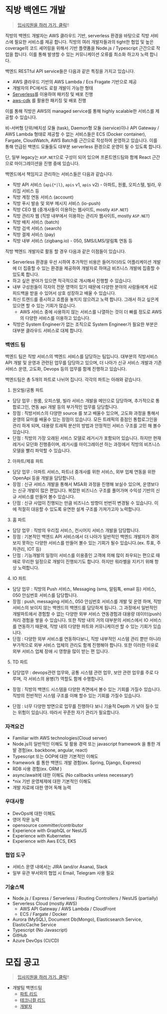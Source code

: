 # 직방 백엔드 개발

> [입사지원을 하러 가기, 클릭](https://forms.gle/ojHDzTfrVeFiQXcKA)!!

직방의 백엔드 개발자는 AWS 클라우드 기반, serverless 환경을 바탕으로 직방 서비스에 필요한 서비스를 제공 합니다. 직방의 여러 개발자들과의 tight한 협업 및 높은 coverage의 코드 셰어링을 위해서 기반 플랫폼을 Node.js / Typescript 근간으로 작업을 합니다. 이를 통해 발생할 수 있는 커뮤니케이션 오류를 최소화 하고자 노력 합니다.

백엔드 RESTful API service들은 다음과 같은 특징을 가지고 있습니다.

* AWS 클라우드 기반의 AWS Lambda / Ecs Fragate 기반으로 제공
* 개발자의 PC에서도 로컬 개발이 가능한 형태
* [Serverless](https://serverless.com/)를 이용하여 패키징 및 배포 진행
* [aws-cdk](https://aws.amazon.com/ko/cdk/) 를 활용한 패키징 및 배포 진행

이를 통해 직방은 AWS의 managed service를 통해 highly scalable한 서비스를 제공할 수 있습니다.

비-서버형 단위/배치성 모듈 (task), Daemon형 모듈 (service)이나 API Gateway / AWS Lambda 형태로 제공할 수 없는 서비스들은 ECS (Docker container), Fargate, CloudWatch, AWS Batch를 근간으로 작성하여 운영하고 있습니다. 이를 통해 언급된 백엔드 모듈들도 대부분 serverless 환경으로 운영이 될 수 있도록 합니다.

단, 일부 legacy는 `ASP.NET`으로 구성이 되어 있으며 프론트엔드팀와 함께 React 근간으로 마이그레이션을 진행 중에 있습니다.

백엔드에서 책임지고 관리하는 서비스들은 다음과 같습니다.

* 직방 API 서비스 (`api{*|l}`, `apis` v1, `apis` v2) - 아파트, 원룸, 오피스텔, 빌라, 우리집 서비스 등
* 직방 계정 연동 서비스 (account)
* 직방 푸시 발송 및 외부 메시지 서비스 (io-push)
* 직방 CEO 웹 (중개사들이 이용하는 웹사이트, mostly `ASP.NET`)
* 직방 관리자 웹 (직방 내부에서 이용하는 관리자 웹사이트, mostly `ASP.NET`)
* 직방 배치 서비스 (batch)
* 직방 검색 서비스 (search)
* 직방 결제 서비스 (pay)
* 직방 내부 서비스 (zigbang.io) - 050, SMS/LMS/알림톡 연동 등

직방 백엔드 개발자로 활동 할 경우 다음과 같은 이점들이 있습니다.

* Serverless 환경을 우선 시하여 추가적인 비용은 들어가더라도 어플리케이션 개발에 더 집중할 수 있는 환경을 제공하여 개발자로 하여금 비즈니스 개발에 집중할 수 있도록 합니다.
* 하고 싶은 분야가 있으면 적극적으로 개시해서 진행할 수 있습니다.
* 내부 구성원들이 각자의 전문 영역이 있기 때문에 다양한 분야의 사람들에게 서로 피드백을 받을 수 있어서 상호 성장하고 배울 수 있습니다.
* 최신 트렌드를 중시하고 흐름을 놓치지 않으려고 노력 합니다. 그래서 하고 싶은게 있으면 할 수 있는 기회가 많습니다.
  * AWS 서비스 중에 사용하지 않는 서비스를 나열하는 것이 더 빠를 정도로 AWS의 다양한 서비스를 이용하고 있습니다.
* 직방은 System Engineer가 없는 조직으로 System Engineer가 필요한 부분은 대부분 클라우드 서비스로 대체 합니다.

### 백엔드 팀

백엔드 팀은 직방 서비스의 백엔드 서비스를 담당하는 팀입니다. 대부분의 직방서비스 API 개발 및 운영과 관련된 업무를 담당하고 있으며, 더 나아가  신규 서비스 개발과 기존 서비스 운영, 고도화, Devops 등의 업무를 함께 진행하고 있습니다.

백엔드팀은 총 5개의 파트로 나뉘어 집니다.
각각의 파트는 아래와 같습니다.

1. 원오빌/공통 파트

* 담당 업무 : 원룸, 오피스텔, 빌라 서비스 개발을 메인으로 담당하며, 추가적으로 통합로그인, 연동 api 개발 등의 부가적인 업무를 담당합니다.
* 장점 : 직방서비스의 다양한 source 를 보고 배울수 있으며, 고도화 과정을 통해서 운영의 묘미를 배울수 있는 장점이 있습니다.  모든 트레픽의 중점인 통합로그인을 관리 하게 되며, 대용량 트래픽 분산의 방법과 안정적인 서비스 구조를 고민 해 볼수 있습니다.
* 단점 : 직방의 가장 오래된 서비스 모델로 레거시가 포함되어 있습니다. 하지만 현재 레거시 모던화 진행중이며, 레거시를 마이그레이션 하는 과정에서 직방의 비즈니스 모델을 빨리 파악할 수 있습니다.

2. 아파트/제휴 파트

* 담당 업무 : 아파트 서비스, 파트너 중개사를 위한 서비스, 외부 업체 연동을 위한 OpenApi 등을 개발을 담당합니다.
* 장점 : 신규 서비스 개발을 통해서 MSA화 과정을 진행해 보실수 있으며, 운영보다는 신규 개발이 많은 편입니다.  복잡한 비즈니스 구조를 풀어가며 수익성 기반의 신규 서비스를 만들어 볼수 있습니다.
* 단점 : 신규 사업이 진행되는 만큼 비즈니스 방향이 빈번히 변경될 수 있습니다. 이에 적절히 대응할 수 있도록 유연한 설계 구조를 가져가고자 노력합니다.

3. 홈 파트

* 담당 업무 : 직방의 우리집 서비스, 컨시어지 서비스 개발을 담당합니다.
* 장점 : 기본적인 백엔드 API 서비스에서 더 나아가 일반적인 백엔드 개발자가 겪어 보지 못하는 다양한 서비스를 만들어 볼수 있는 기회가 될수 있습니다.(ex. 투표, 주차관리, IOT 등)
* 단점 : 기능개발의 일정이 서비스를 이용중인 고객에 의해 많이 좌우되는 편으로 때때로 무리한 일정으로 개발이 진행되기도 합니다. 하지만 워라벨을 지키기 위해 항상 노력합니다.

4. IO 파트

* 담당 업무 : 직방의 Push 서비스, Messaging (sms, 알림톡, email 등) 서비스, 050 안심번호 서비스를 담당합니다.
* 장점 : push, messaging 서비스, 050 안심번호 서비스를 개발 및 운영 하며, 직방 서비스의 보이지 않는 백엔드의 백엔드를 담당하게 됩니다. 그 과정에서 일반적인 개발파트에서 경험할 수 없는 다양한 외부 서비스 연동경험과 대용량 데이터(push) 처리 경험을 쌓을 수 있습니다. 또한 직방 내의 거의 대부분의 서비스에서 IO 서비스를 연동하기 때문에, 직방 내의 다양한 파트와 커뮤니케이션 할 수 있는 기회가 있습니다.
* 단점 : 다양한 외부 서비스를 연동하다보니, 직방 내부적인 시스템 관리 뿐만 아니라 부가적으로 외부 서비스 업체의 관리도 함께 진행해야 합니다. 또한 이러한 이유로 외부 서비스 업체 장애 시 영향을 많이 받는 편 입니다.

5. TD 파트

* 담당업무 : devops관련 업무와, 공통 시스템 관련 업무, 보안 관련 업무를 주로 다루며, 각 서비스의 용병(?) 역할도 함께 수행합니다.

* 장점 : 직방의 백앤드 시스템을 다양한 측면에서 볼수 있는 기회를 가질수 있습니다. 직방의 전반적인 시스템 구조를 이해 할수 있는 기회를 가질수 있습니다.

* 단점 : 너무 다양한 방면으로 업무를 진행하다 보니 기술적 Depth 가 낮아 질수 있는 위험이 있습니다. 따라서 꾸준한 자기 관리가 필요합니다.

### 자격요건

* Familiar with AWS technologies(Cloud server)
* Node.js의 일반적인 이해도 및 활용 경력 또는 javascript framework 을 통한 개발 경험(ex. backbone, angular, react)
* Typescript 또는 OOP에 대한 기본적인 이해도
* framework 를 통한 백앤드 개발 경험(ex. Spring, Django, Express)
* RDB 사용 경험(ex. ORM )
* async/await에 대한 이해도 (No callbacks unless necessary!)
* *nix 기반 운영체제에 대한 기본적인 이해도
* 개발 자료에 대한 영어 독해 능력

### 우대사항

* DevOps에 대한 이해도
* 영어 작문 능력
* opensource committer/contributor
* Experience with GraphQL or NestJS
* Experience with Kubernetes
* Experience with Aws ECS, EKS

### 협업 도구

* 서비스 운영 내에서는 JIRA (and/or Asana), Slack
* 일부 유관 부서와의 협업 시 Email, Telegram 사용 필요

### 기술스택

* Node.js / Express / Serverless / Routing Controllers / NestJS (partially)
* Serverless Cloud (mostly AWS)
  * AWS API Gateway / AWS Lambda / CloudFront
  * ECS / Fargate / Docker
* Aurora (MySQL), Document Db(Mongo), Elasticsearch Service, ElasticCache Service
* Typescript (No Javascript)
* GitHub
* Azure DevOps (CI/CD)

# 모집 공고

> [입사지원을 하러 가기, 클릭](https://forms.gle/ojHDzTfrVeFiQXcKA)!!

* 개발팀 백엔드팀
  * [파트 리드](./lead.md)
  * [테크니컬 리드](./tech-lead.md)
  * [개발자](./developer.md)
